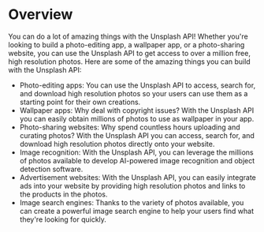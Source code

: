 # Overview

You can do a lot of amazing things with the Unsplash API! Whether you're
looking to build a photo-editing app, a wallpaper app, or a photo-sharing
website, you can use the Unsplash API to get access to over a million free,
high resolution photos. Here are some of the amazing things you can build with
the Unsplash API:

- Photo-editing apps: You can use the Unsplash API to access, search for, and
  download high resolution photos so your users can use them as a starting
  point for their own creations.
- Wallpaper apps: Why deal with copyright issues? With the Unsplash API you can
  easily obtain millions of photos to use as wallpaper in your app.
- Photo-sharing websites: Why spend countless hours uploading and curating
  photos? With the Unsplash API you can access, search for, and download high
  resolution photos directly onto your website.
- Image recognition: With the Unsplash API, you can leverage the millions of
  photos available to develop AI-powered image recognition and object detection
  software.
- Advertisement websites: With the Unsplash API, you can easily integrate ads
  into your website by providing high resolution photos and links to the
  products in the photos.
- Image search engines: Thanks to the variety of photos available, you can
  create a powerful image search engine to help your users find what they're
  looking for quickly.
